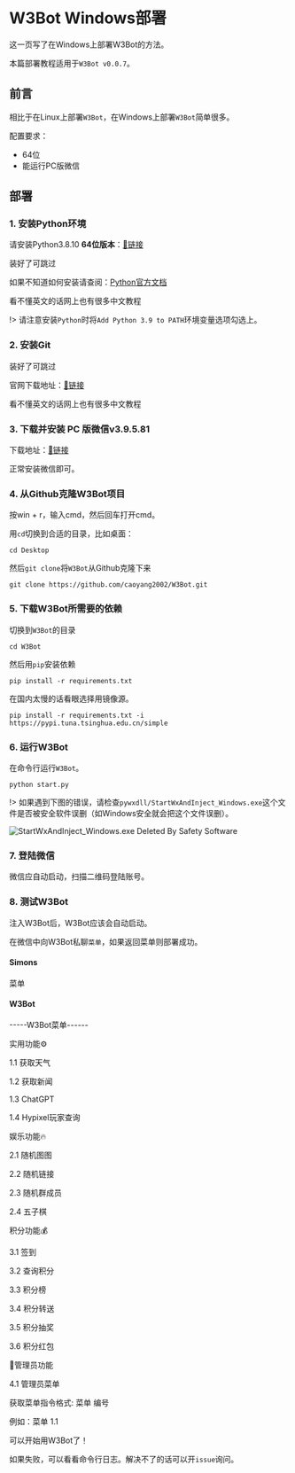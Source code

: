 # W3Bot Windows部署

这一页写了在Windows上部署W3Bot的方法。

本篇部署教程适用于`W3Bot v0.0.7`。

## 前言

相比于在Linux上部署`W3Bot`，在Windows上部署`W3Bot`简单很多。

配置要求：

- 64位
- 能运行PC版微信

## 部署

### 1. 安装Python环境

请安装Python3.8.10 **64位版本**：[🔗链接](https://www.python.org/downloads/release/python-3810/)

装好了可跳过

如果不知道如何安装请查阅：[Python官方文档](https://docs.python.org/3.9/using/windows.html)

看不懂英文的话网上也有很多中文教程

!> 请注意安装`Python`时将`Add Python 3.9 to PATH`环境变量选项勾选上。

### 2. 安装Git

装好了可跳过

官网下载地址：[🔗链接](https://git-scm.com/download/win)

看不懂英文的话网上也有很多中文教程

### 3. 下载并安装 PC 版微信v3.9.5.81

下载地址：[🔗链接](https://github.com/tom-snow/wechat-windows-versions/releases?q=3.9.5.81)

正常安装微信即可。

### 4. 从Github克隆W3Bot项目

按win + r，输入cmd，然后回车打开cmd。

用`cd`切换到合适的目录，比如桌面：

```commandline
cd Desktop
```

然后`git clone`将`W3Bot`从Github克隆下来

```commandline
git clone https://github.com/caoyang2002/W3Bot.git
```

### 5. 下载W3Bot所需要的依赖

切换到`W3Bot`的目录

```commandline
cd W3Bot
```

然后用`pip`安装依赖

```commandline
pip install -r requirements.txt
```

在国内太慢的话看眼选择用镜像源。

```commandline
pip install -r requirements.txt -i https://pypi.tuna.tsinghua.edu.cn/simple
```

### 6. 运行W3Bot

在命令行运行`W3Bot`。

```commandline
python start.py
```

!> 如果遇到下图的错误，请检查`pywxdll/StartWxAndInject_Windows.exe`这个文件是否被安全软件误删（如Windows安全就会把这个文件误删）。

![StartWxAndInject_Windows.exe Deleted By Safety Software](https://github.com/HenryXiaoYang/HXY_Readme_Images/blob/main/W3Bot/v0.0.7/wiki/windows_deployment/Deleted_By_Safe_Soft_StartWxAndInject.png?raw=true)

### 7. 登陆微信

微信应自动启动，扫描二维码登陆账号。

### 8. 测试W3Bot

注入W3Bot后，W3Bot应该会自动启动。

在微信中向W3Bot私聊`菜单`，如果返回菜单则部署成功。

<!-- chat:start -->

#### **Simons**

菜单

#### **W3Bot**

-----W3Bot菜单------

实用功能⚙️

1.1 获取天气

1.2 获取新闻

1.3 ChatGPT

1.4 Hypixel玩家查询

娱乐功能🔥

2.1 随机图图

2.2 随机链接

2.3 随机群成员

2.4 五子棋

积分功能💰

3.1 签到

3.2 查询积分

3.3 积分榜

3.4 积分转送

3.5 积分抽奖

3.6 积分红包

🔧管理员功能

4.1 管理员菜单

获取菜单指令格式: 菜单 编号

例如：菜单 1.1
<!-- chat:end -->

可以开始用W3Bot了！

如果失败，可以看看命令行日志。解决不了的话可以开`issue`询问。
